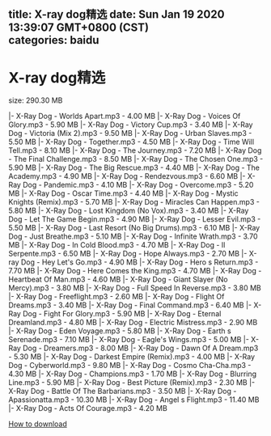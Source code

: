 
title: X-ray dog精选
date: Sun Jan 19 2020 13:39:07 GMT+0800 (CST)    
categories: baidu
---

# X-ray dog精选
size: 290.30 MB
 
 
|- X-Ray Dog - Worlds Apart.mp3 - 4.00 MB
|- X-Ray Dog - Voices Of Glory.mp3 - 5.90 MB
|- X-Ray Dog - Victory Cup.mp3 - 3.40 MB
|- X-Ray Dog - Victoria (Mix 2).mp3 - 9.50 MB
|- X-Ray Dog - Urban Slaves.mp3 - 5.50 MB
|- X-Ray Dog - Together.mp3 - 4.50 MB
|- X-Ray Dog - Time Will Tell.mp3 - 8.10 MB
|- X-Ray Dog - The Journey.mp3 - 7.20 MB
|- X-Ray Dog - The Final Challenge.mp3 - 8.50 MB
|- X-Ray Dog - The Chosen One.mp3 - 5.90 MB
|- X-Ray Dog - The Big Rescue.mp3 - 4.40 MB
|- X-Ray Dog - The Academy.mp3 - 4.90 MB
|- X-Ray Dog - Rendezvous.mp3 - 6.60 MB
|- X-Ray Dog - Pandemic.mp3 - 4.10 MB
|- X-Ray Dog - Overcome.mp3 - 5.20 MB
|- X-Ray Dog - Oscar Time.mp3 - 4.40 MB
|- X-Ray Dog - Mystic Knights (Remix).mp3 - 5.70 MB
|- X-Ray Dog - Miracles Can Happen.mp3 - 5.80 MB
|- X-Ray Dog - Lost Kingdom (No Vox).mp3 - 3.40 MB
|- X-Ray Dog - Let The Game Begin.mp3 - 4.90 MB
|- X-Ray Dog - Lesser Evil.mp3 - 5.50 MB
|- X-Ray Dog - Last Resort (No Big Drums).mp3 - 6.10 MB
|- X-Ray Dog - Just Breathe.mp3 - 5.10 MB
|- X-Ray Dog - Infinite Wrath.mp3 - 3.70 MB
|- X-Ray Dog - In Cold Blood.mp3 - 4.70 MB
|- X-Ray Dog - Il Serpente.mp3 - 6.50 MB
|- X-Ray Dog - Hope Always.mp3 - 2.70 MB
|- X-ray Dog - Hey Let's Go.mp3 - 4.90 MB
|- X-Ray Dog - Hero s Return.mp3 - 7.70 MB
|- X-Ray Dog - Here Comes the King.mp3 - 4.70 MB
|- X-Ray Dog - Heartbeat Of Man.mp3 - 4.60 MB
|- X-Ray Dog - Giant Slayer (No Mercy).mp3 - 3.80 MB
|- X-Ray Dog - Full Speed In Reverse.mp3 - 3.80 MB
|- X-Ray Dog - Freeflight.mp3 - 2.60 MB
|- X-Ray Dog - Flight Of Dreams.mp3 - 3.40 MB
|- X-Ray Dog - Final Command.mp3 - 6.40 MB
|- X-Ray Dog - Fight For Glory.mp3 - 5.90 MB
|- X-Ray Dog - Eternal Dreamland.mp3 - 4.80 MB
|- X-Ray Dog - Electric Mistress.mp3 - 2.90 MB
|- X-Ray Dog - Eden Voyage.mp3 - 5.80 MB
|- X-Ray Dog - Earth s Serenade.mp3 - 7.10 MB
|- X-Ray Dog - Eagle's Wings.mp3 - 5.00 MB
|- X-Ray Dog - Dreamers.mp3 - 8.00 MB
|- X-Ray Dog - Dawn Of A Dream.mp3 - 5.30 MB
|- X-Ray Dog - Darkest Empire (Remix).mp3 - 4.00 MB
|- X-Ray Dog - Cyberworld.mp3 - 9.80 MB
|- X-Ray Dog - Cosmo Cha-Cha.mp3 - 4.30 MB
|- X-Ray Dog - Champions.mp3 - 1.70 MB
|- X-Ray Dog - Blurring Line.mp3 - 5.90 MB
|- X-Ray Dog - Best Picture (Remix).mp3 - 2.30 MB
|- X-Ray Dog - Battle Of The Barbarians.mp3 - 3.50 MB
|- X-Ray Dog - Apassionatta.mp3 - 10.30 MB
|- X-Ray Dog - Angel s Flight.mp3 - 11.40 MB
|- X-Ray Dog - Acts Of Courage.mp3 - 4.20 MB

[How to download](https://bpcam.bemobtrk.com/go/2ceec3aa-1ca2-46d6-b9ff-aaa5c184517c?jno=5509)